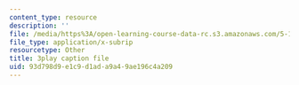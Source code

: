 ```yaml
---
content_type: resource
description: ''
file: /media/https%3A/open-learning-course-data-rc.s3.amazonaws.com/5-112-principles-of-chemical-science-fall-2005/93d798d9e1c9d1ada9a49ae196c4a209_oLbTUpxhE24.srt
file_type: application/x-subrip
resourcetype: Other
title: 3play caption file
uid: 93d798d9-e1c9-d1ad-a9a4-9ae196c4a209
---
```

